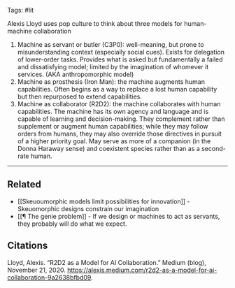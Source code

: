 Tags: #lit 

Alexis Lloyd uses pop culture to think about three models for human-machine collaboration

1. Machine as servant or butler (C3P0): well-meaning, but prone to misunderstanding context (especially social cues). Exists for delegation of lower-order tasks. Provides what is asked but fundamentally a failed and dissatisfying model; limited by the imagination of whomever it services. (AKA anthropomorphic model)
2. Machine as prosthesis (Iron Man): the machine augments human capabilities. Often begins as a way to replace a lost human capability but then repurposed to extend capabilities. 
3. Machine as collaborator (R2D2): the machine collaborates with human capabilities. The machine has its own agency and language and is capable of learning and decision-making. They complement rather than supplement or augment human capabilities; while they may follow orders from humans, they may also override those directives in pursuit of a higher priority goal. May serve as more of a companion (in the Donna Haraway sense) and coexistent species rather than as a second-rate human. 

---
## Related
- [[Skeuoumorphic models limit possibilities for innovation]] - Skeuomorphic designs constrain our imagination
- [[¶ The genie problem]] - If we design or machines to act as servants, they probably will do what we expect. 

## Citations
Lloyd, Alexis. “R2D2 as a Model for AI Collaboration.” Medium (blog), November 21, 2020. https://alexis.medium.com/r2d2-as-a-model-for-ai-collaboration-9a2638bfbd09.